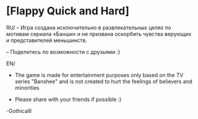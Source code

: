 # [Flappy Quick and Hard]

RU/
– Игра создана исключительно в развлекательных целях по мотивам сериала «Банши» и не призвана оскорбить чувства верующих и представителей меньшинств.

– Поделитесь по возможности с друзьями :)

EN/
- The game is made for entertainment purposes only based on the TV series "Banshee" and is not created to hurt the feelings of believers and minorities 

- Please share with your friends if possible :)



-Gothicalll
